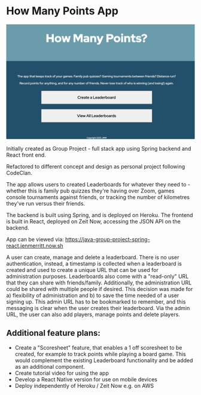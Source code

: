 # How Many Points App

![how many points](how-many-points.png)

Initially created as Group Project - full stack app using Spring backend and React front end.

Refactored to different concept and design as personal project following CodeClan.

The app allows users to created Leaderboards for whatever they need to - whether this is family pub quizzes they're having over Zoom, games console tournaments against friends, or tracking the number of kilometres they've run versus their friends.

The backend is built using Spring, and is deployed on Heroku. The frontend is built in React, deployed on Zeit Now, accessing the JSON API on the backend.

App can be viewed via: https://java-group-project-spring-react.jenmerritt.now.sh

A user can create, manage and delete a leaderboard. There is no user authentication, instead, a timestamp is collected when a leaderboard is created and used to create a unique URL that can be used for administration purposes. Leaderboards also come with a "read-only" URL that they can share with friends/family. Additionally, the administration URL could be shared with multiple people if desired. This decision was made for a) flexibility of administration and b) to save the time needed of a user signing up. This admin URL has to be bookmarked to remember, and this messaging is clear when the user creates their leaderboard. Via the admin URL, the user can also add players, manage points and delete players.

## Additional feature plans:

- Create a "Scoresheet" feature, that enables a 1 off scoresheet to be created, for example to track points while playing a board game. This would complement the existing Leaderboard functionality and be added as an additional component.
- Create tutorial video for using the app
- Develop a React Native version for use on mobile devices
- Deploy independently of Heroku / Zeit Now e.g. on AWS
